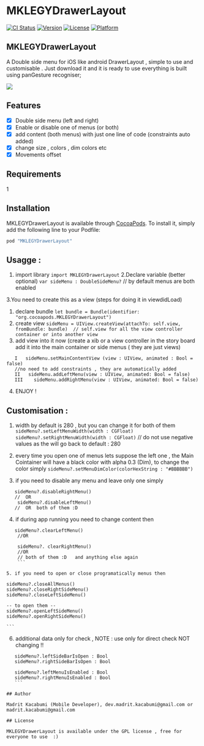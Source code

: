 # MKLEGYDrawerLayout

[![CI Status](http://img.shields.io/travis/devMadrit/MKLEGYDrawerLayout.svg?style=flat)](https://travis-ci.org/devMadrit/MKLEGYDrawerLayout)
[![Version](https://img.shields.io/cocoapods/v/MKLEGYDrawerLayout.svg?style=flat)](http://cocoapods.org/pods/MKLEGYDrawerLayout)
[![License](https://img.shields.io/cocoapods/l/MKLEGYDrawerLayout.svg?style=flat)](http://cocoapods.org/pods/MKLEGYDrawerLayout)
[![Platform](https://img.shields.io/cocoapods/p/MKLEGYDrawerLayout.svg?style=flat)](http://cocoapods.org/pods/MKLEGYDrawerLayout)

## MKLEGYDrawerLayout

A Double side menu for iOS like android DrawerLayout , simple to use and customisable . Just download it and it is ready to use 
everything is built using panGesture recogniser;

![](http://i.imgur.com/rbD9tMG.gifv)

## Features

- [x] Double side menu (left and right)
- [x] Enable or disable one of menus (or both)
- [x] add content (both menus) with just one line of code (constraints auto added)
- [x] change size , colors , dim colors etc
- [x] Movements offset
## Requirements
1
## Installation

MKLEGYDrawerLayout is available through [CocoaPods](https://cocoapods.org/pods/MKLEGYDrawerLayout). To install
it, simply add the following line to your Podfile:

```ruby
pod "MKLEGYDrawerLayout"
```
## Usagge :
1. import library
`import MKLEGYDrawerLayout`
2.Declare variable (better optional)
`var sideMenu : DoubleSideMenu?`
 // by default menus are both enabled

3.You need to create this as a view (steps for doing it in viewdidLoad)
  1. declare bundle 
  `let bundle = Bundle(identifier: "org.cocoapods.MKLEGYDrawerLayout")`
  2. create view 
  ``
  sideMenu = UIView.createView(attachTo: self.view, fromBundle: bundle) 
  // self.view for all the view controller container or into another view 
  ``
  3. add view into it now (create a xib or a view controller in the story board add it into the main container or side menus ( they are just views)
  ```
     I   sideMenu.setMainContentView (view : UIView, animated : Bool = false)
     //no need to add constraints , they are automatically added
     II   sideMenu.addLeftMenu(view : UIView, animated: Bool = false) 
     III    sideMenu.addRightMenu(view : UIView, animated: Bool = false)
  ```
  4. ENJOY !

## Customisation :

1. width by default is 280 , but you can change it for both of them
  `sideMenu?.setLeftMenuWidth(width : CGFloat)`
  `sideMenu?.setRightMenuWidth(width : CGFloat)`
  // do not use negative values as the will go back to default : 280

 2. every time you open one of menus lets suppose the left one , the Main Cointainer will have a black color with alpha 0.3 (Dim), to change the color simply 
   `sideMenu?.setMenuDimColor(colorHexString : "#BBBBBB")`

 3. if you need to disable any menu and leave only one simply  
 ```
    sideMenu?.disableRightMenu()
    //  OR  
     sideMenu?.disableLeftMenu()
    //  OR  both of them :D
 ```

 4. if during app running you need to change content then 
 ```
    sideMenu?.clearLeftMenu()
     //OR  

     sideMenu?. clearRightMenu() 
     //OR 
     // both of them :D   and anything else again
     ```

 5. if you need to open or close programatically menus then 
 ```
    sideMenu?.closeAllMenus()
    sideMenu?.closeRightSideMenu()
    sideMenu?.closeLeftSideMenu()

    -- to open them --
    sideMenu?.openLeftSideMenu()
    sideMenu?.openRightSideMenu()

    ```

  6. additional data only for check , NOTE : use only for  direct check NOT changing !!
  ```
     sideMenu?.leftSideBarIsOpen : Bool
     sideMenu?.rightSideBarIsOpen : Bool

     sideMenu?.leftMenuIsEnabled : Bool
     sideMenu?.rightMenuIsEnabled : Bool
     ```

## Author

Madrit Kacabumi (Mobile Developer), dev.madrit.kacabumi@gmail.com or madrit.kacabumi@gmail.com

## License

MKLEGYDrawerLayout is available under the GPL license , free for everyone to use  :) 
